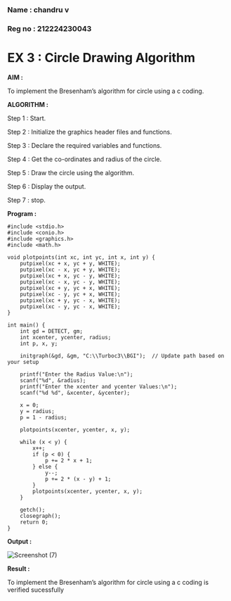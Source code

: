 ### Name : chandru v
### Reg no : 212224230043

# EX 3 : Circle Drawing Algorithm

**AIM :**

To  implement the Bresenham’s  algorithm for circle using a c coding.


**ALGORITHM :**

Step 1 : Start.
    
Step 2 : Initialize the graphics header files and functions.
   
Step 3 : Declare the required variables and functions.
 
Step 4 : Get the co-ordinates and radius of the circle.

Step 5 : Draw the circle using the algorithm.

Step  6 : Display the output.
  
Step 7 : stop.

**Program :**
```
#include <stdio.h>
#include <conio.h>
#include <graphics.h>
#include <math.h>

void plotpoints(int xc, int yc, int x, int y) {
    putpixel(xc + x, yc + y, WHITE);
    putpixel(xc - x, yc + y, WHITE);
    putpixel(xc + x, yc - y, WHITE);
    putpixel(xc - x, yc - y, WHITE);
    putpixel(xc + y, yc + x, WHITE);
    putpixel(xc - y, yc + x, WHITE);
    putpixel(xc + y, yc - x, WHITE);
    putpixel(xc - y, yc - x, WHITE);
}

int main() {
    int gd = DETECT, gm;
    int xcenter, ycenter, radius;
    int p, x, y;

    initgraph(&gd, &gm, "C:\\Turboc3\\BGI");  // Update path based on your setup

    printf("Enter the Radius Value:\n");
    scanf("%d", &radius);
    printf("Enter the xcenter and ycenter Values:\n");
    scanf("%d %d", &xcenter, &ycenter);

    x = 0;
    y = radius;
    p = 1 - radius;

    plotpoints(xcenter, ycenter, x, y);

    while (x < y) {
        x++;
        if (p < 0) {
            p += 2 * x + 1;
        } else {
            y--;
            p += 2 * (x - y) + 1;
        }
        plotpoints(xcenter, ycenter, x, y);
    }

    getch();
    closegraph();
    return 0;
}
```
**Output :**


![Screenshot (7)](https://github.com/user-attachments/assets/919bf51e-481c-4e4b-825b-43faaa08c78a)

**Result :**

To  implement the Bresenham’s  algorithm for circle using a c coding is verified sucessfully
